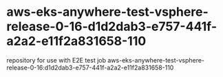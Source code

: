 # aws-eks-anywhere-test-vsphere-release-0-16-d1d2dab3-e757-441f-a2a2-e11f2a831658-110
repository for use with E2E test job aws-eks-anywhere-test-vsphere-release-0-16:d1d2dab3-e757-441f-a2a2-e11f2a831658-110
